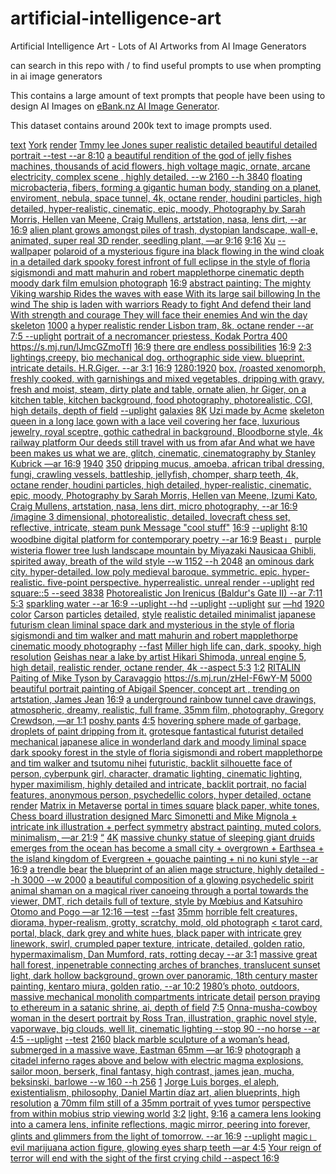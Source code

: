 # artificial-intelligence-art
Artificial Intelligence Art - Lots of AI Artworks from AI Image Generators

can search in this repo with / to find useful prompts to use when prompting in ai image generators

This contains a large amount of text prompts that people have been using to design AI Images on [eBank.nz AI Image Generator](https://ebank.nz).

This dataset contains around 200k text to image prompts used.


[text](https://www.ebank.nz/aiartgenerator?category=text)
[York](https://www.ebank.nz/aiartgenerator?category=York)
[render](https://www.ebank.nz/aiartgenerator?category=render)
[Tmmy lee Jones super realistic detailed beautiful detailed portrait --test --ar 8:10](https://www.ebank.nz/aiartgenerator?category=Tmmy%2520lee%2520Jones%2520super%2520realistic%2520detailed%2520beautiful%2520detailed%2520portrait%2520--test%2520--ar%25208%3A10)
[a beautiful rendition of the god of jelly fishes machines, thousands of acid flowers, high voltage magic, ornate, arcane electricity, complex scene , highly detailed. --w 2160 --h 3840](https://www.ebank.nz/aiartgenerator?category=a%2520beautiful%2520rendition%2520of%2520the%2520god%2520of%2520jelly%2520fishes%2520machines%2C%2520thousands%2520of%2520acid%2520flowers%2C%2520high%2520voltage%2520magic%2C%2520ornate%2C%2520arcane%2520electricity%2C%2520complex%2520scene%2520%2C%2520highly%2520detailed.%2520--w%25202160%2520--h%25203840)
[floating microbacteria, fibers, forming a gigantic human body, standing on a planet, enviroment, nebula, space tunnel, 4k, octane render, houdini particles, high detailed, hyper-realistic, cinematic, epic, moody, Photography by Sarah Morris, Hellen van Meene, Craig Mullens, artstation, nasa, lens dirt, --ar 16:9](https://www.ebank.nz/aiartgenerator?category=floating%2520microbacteria%2C%2520fibers%2C%2520forming%2520a%2520gigantic%2520human%2520body%2C%2520standing%2520on%2520a%2520planet%2C%2520enviroment%2C%2520nebula%2C%2520space%2520tunnel%2C%25204k%2C%2520octane%2520render%2C%2520houdini%2520particles%2C%2520high%2520detailed%2C%2520hyper-realistic%2C%2520cinematic%2C%2520epic%2C%2520moody%2C%2520Photography%2520by%2520Sarah%2520Morris%2C%2520Hellen%2520van%2520Meene%2C%2520Craig%2520Mullens%2C%2520artstation%2C%2520nasa%2C%2520lens%2520dirt%2C%2520--ar%252016%3A9)
[alien plant grows amongst piles of trash, dystopian landscape, wall-e, animated, super real 3D render, seedling plant, —ar 9:16](https://www.ebank.nz/aiartgenerator?category=alien%2520plant%2520grows%2520amongst%2520piles%2520of%2520trash%2C%2520dystopian%2520landscape%2C%2520wall-e%2C%2520animated%2C%2520super%2520real%25203D%2520render%2C%2520seedling%2520plant%2C%2520%E2%80%94ar%25209%3A16)
[9:16](https://www.ebank.nz/aiartgenerator?category=9%3A16)
[Xu](https://www.ebank.nz/aiartgenerator?category=Xu)
[--wallpaper](https://www.ebank.nz/aiartgenerator?category=--wallpaper)
[polaroid of a mysterious figure ina black flowing in the wind cloak in a detailed dark spooky forest infront of full eclipse in the style of floria sigismondi and matt mahurin and robert mapplethorpe cinematic depth moody dark film emulsion photograph](https://www.ebank.nz/aiartgenerator?category=polaroid%2520of%2520a%2520mysterious%2520figure%2520ina%2520black%2520flowing%2520in%2520the%2520wind%2520cloak%2520in%2520a%2520detailed%2520dark%2520spooky%2520forest%2520infront%2520of%2520full%2520eclipse%2520in%2520the%2520style%2520of%2520floria%2520sigismondi%2520and%2520matt%2520mahurin%2520and%2520robert%2520mapplethorpe%2520cinematic%2520depth%2520moody%2520dark%2520film%2520emulsion%2520photograph)
[16:9](https://www.ebank.nz/aiartgenerator?category=16%3A9)
[abstract painting: The mighty Viking warship Rides the waves with ease With its large sail billowing In the wind The ship is laden with warriors Ready to fight And defend their land With strength and courage They will face their enemies And win the day](https://www.ebank.nz/aiartgenerator?category=abstract%2520painting%3A%2520The%2520mighty%2520Viking%2520warship%2520Rides%2520the%2520waves%2520with%2520ease%2520With%2520its%2520large%2520sail%2520billowing%2520In%2520the%2520wind%2520The%2520ship%2520is%2520laden%2520with%2520warriors%2520Ready%2520to%2520fight%2520And%2520defend%2520their%2520land%2520With%2520strength%2520and%2520courage%2520They%2520will%2520face%2520their%2520enemies%2520And%2520win%2520the%2520day)
[skeleton](https://www.ebank.nz/aiartgenerator?category=skeleton)
[1000](https://www.ebank.nz/aiartgenerator?category=1000)
[a hyper realistic render Lisbon tram, 8k, octane render --ar 7:5 --uplight](https://www.ebank.nz/aiartgenerator?category=a%2520hyper%2520realistic%2520render%2520Lisbon%2520tram%2C%25208k%2C%2520octane%2520render%2520--ar%25207%3A5%2520--uplight)
[portrait of a necromancer priestess, Kodak Portra 400](https://www.ebank.nz/aiartgenerator?category=portrait%2520of%2520a%2520necromancer%2520priestess%2C%2520Kodak%2520Portra%2520400)
[<https://s.mj.run/lJmcGZmoTfI>](https://www.ebank.nz/aiartgenerator?category=%3Chttps%3A//s.mj.run/lJmcGZmoTfI%3E)
[16:9](https://www.ebank.nz/aiartgenerator?category=16%3A9)
[there qre endless possibilities](https://www.ebank.nz/aiartgenerator?category=there%2520qre%2520endless%2520possibilities)
[16:9](https://www.ebank.nz/aiartgenerator?category=16%3A9)
[2:3](https://www.ebank.nz/aiartgenerator?category=2%3A3)
[lightings,creepy,](https://www.ebank.nz/aiartgenerator?category=lightings%2Ccreepy%2C)
[bio mechanical dog. orthographic side view. blueprint. intricate details. H.R.Giger. --ar 3:1](https://www.ebank.nz/aiartgenerator?category=bio%2520mechanical%2520dog.%2520orthographic%2520side%2520view.%2520blueprint.%2520intricate%2520details.%2520H.R.Giger.%2520--ar%25203%3A1)
[16:9](https://www.ebank.nz/aiartgenerator?category=16%3A9)
[1280:1920](https://www.ebank.nz/aiartgenerator?category=1280%3A1920)
[box.](https://www.ebank.nz/aiartgenerator?category=box.)
[/roasted  xenomorph, freshly cooked, with garnishings and mixed vegetables, dripping with gravy, fresh and moist, steam, dirty plate and table, ornate alien, hr Giger, on a kitchen table, kitchen background, food photography,  photorealistic, CGI, high details, depth of field](https://www.ebank.nz/aiartgenerator?category=/roasted%2520%2520xenomorph%2C%2520freshly%2520cooked%2C%2520with%2520garnishings%2520and%2520mixed%2520vegetables%2C%2520dripping%2520with%2520gravy%2C%2520fresh%2520and%2520moist%2C%2520steam%2C%2520dirty%2520plate%2520and%2520table%2C%2520ornate%2520alien%2C%2520hr%2520Giger%2C%2520on%2520a%2520kitchen%2520table%2C%2520kitchen%2520background%2C%2520food%2520photography%2C%2520%2520photorealistic%2C%2520CGI%2C%2520high%2520details%2C%2520depth%2520of%2520field)
[--uplight](https://www.ebank.nz/aiartgenerator?category=--uplight)
[galaxies](https://www.ebank.nz/aiartgenerator?category=galaxies)
[8K](https://www.ebank.nz/aiartgenerator?category=8K)
[Uzi made by Acme](https://www.ebank.nz/aiartgenerator?category=Uzi%2520made%2520by%2520Acme)
[skeleton](https://www.ebank.nz/aiartgenerator?category=skeleton)
[queen in a long lace gown with a lace veil covering her face, luxurious jewelry, royal sceptre, gothic cathedral in background, Bloodborne style, 4k](https://www.ebank.nz/aiartgenerator?category=queen%2520in%2520a%2520long%2520lace%2520gown%2520with%2520a%2520lace%2520veil%2520covering%2520her%2520face%2C%2520luxurious%2520jewelry%2C%2520royal%2520sceptre%2C%2520gothic%2520cathedral%2520in%2520background%2C%2520Bloodborne%2520style%2C%25204k)
[railway platform Our deeds still travel with us from afar And what we have been makes us what we are, glitch, cinematic, cinematography by Stanley Kubrick —ar 16:9](https://www.ebank.nz/aiartgenerator?category=railway%2520platform%2520Our%2520deeds%2520still%2520travel%2520with%2520us%2520from%2520afar%2520And%2520what%2520we%2520have%2520been%2520makes%2520us%2520what%2520we%2520are%2C%2520glitch%2C%2520cinematic%2C%2520cinematography%2520by%2520Stanley%2520Kubrick%2520%E2%80%94ar%252016%3A9)
[1940](https://www.ebank.nz/aiartgenerator?category=1940)
[350](https://www.ebank.nz/aiartgenerator?category=350)
[dripping mucus, amoeba, african tribal dressing, fungi, crawling vessels, battleship, jellyfish, chomper, sharp teeth, 4k, octane render, houdini particles, high detailed, hyper-realistic, cinematic, epic, moody, Photography by Sarah Morris, Hellen van Meene, Izumi Kato, Craig Mullens, artstation, nasa, lens dirt, micro photography, --ar 16:9](https://www.ebank.nz/aiartgenerator?category=dripping%2520mucus%2C%2520amoeba%2C%2520african%2520tribal%2520dressing%2C%2520fungi%2C%2520crawling%2520vessels%2C%2520battleship%2C%2520jellyfish%2C%2520chomper%2C%2520sharp%2520teeth%2C%25204k%2C%2520octane%2520render%2C%2520houdini%2520particles%2C%2520high%2520detailed%2C%2520hyper-realistic%2C%2520cinematic%2C%2520epic%2C%2520moody%2C%2520Photography%2520by%2520Sarah%2520Morris%2C%2520Hellen%2520van%2520Meene%2C%2520Izumi%2520Kato%2C%2520Craig%2520Mullens%2C%2520artstation%2C%2520nasa%2C%2520lens%2520dirt%2C%2520micro%2520photography%2C%2520--ar%252016%3A9)
[/imagine  3 dimensional, photorealistic, detailed, lovecraft chess set, reflective, intricate, steam punk  Message "cool stuff"](https://www.ebank.nz/aiartgenerator?category=/imagine%2520%25203%2520dimensional%2C%2520photorealistic%2C%2520detailed%2C%2520lovecraft%2520chess%2520set%2C%2520reflective%2C%2520intricate%2C%2520steam%2520punk%2520%2520Message%2520%22cool%2520stuff%22)
[16:9](https://www.ebank.nz/aiartgenerator?category=16%3A9)
[--uplight](https://www.ebank.nz/aiartgenerator?category=--uplight)
[8:10](https://www.ebank.nz/aiartgenerator?category=8%3A10)
[woodbine digital platform for contemporary poetry --ar 16:9](https://www.ebank.nz/aiartgenerator?category=woodbine%2520digital%2520platform%2520for%2520contemporary%2520poetry%2520--ar%252016%3A9)
[Beast」](https://www.ebank.nz/aiartgenerator?category=Beast%E3%80%8D)
[purple wisteria flower tree lush landscape mountain by Miyazaki Nausicaa Ghibli, spirited away, breath of the wild style --w 1152 --h 2048](https://www.ebank.nz/aiartgenerator?category=purple%2520wisteria%2520flower%2520tree%2520lush%2520landscape%2520mountain%2520by%2520Miyazaki%2520Nausicaa%2520Ghibli%2C%2520spirited%2520away%2C%2520breath%2520of%2520the%2520wild%2520style%2520--w%25201152%2520--h%25202048)
[an ominous dark city. hyper-detailed. low poly medieval baroque. symmetric. epic. hyper-realistic. five-point perspective. hyperrealistic. unreal render --uplight](https://www.ebank.nz/aiartgenerator?category=an%2520ominous%2520dark%2520city.%2520hyper-detailed.%2520low%2520poly%2520medieval%2520baroque.%2520symmetric.%2520epic.%2520hyper-realistic.%2520five-point%2520perspective.%2520hyperrealistic.%2520unreal%2520render%2520--uplight)
[red square::5 --seed 3838](https://www.ebank.nz/aiartgenerator?category=red%2520square%3A%3A5%2520--seed%25203838)
[Photorealistic Jon Irenicus (Baldur's Gate II)  --ar 7:11](https://www.ebank.nz/aiartgenerator?category=Photorealistic%2520Jon%2520Irenicus%2520%28Baldur%27s%2520Gate%2520II%29%2520%2520--ar%25207%3A11)
[5:3](https://www.ebank.nz/aiartgenerator?category=5%3A3)
[sparkling water --ar 16:9 --uplight --hd](https://www.ebank.nz/aiartgenerator?category=sparkling%2520water%2520--ar%252016%3A9%2520--uplight%2520--hd)
[--uplight](https://www.ebank.nz/aiartgenerator?category=--uplight)
[--uplight](https://www.ebank.nz/aiartgenerator?category=--uplight)
[sur](https://www.ebank.nz/aiartgenerator?category=sur)
[—hd](https://www.ebank.nz/aiartgenerator?category=%E2%80%94hd)
[1920](https://www.ebank.nz/aiartgenerator?category=1920)
[color](https://www.ebank.nz/aiartgenerator?category=color)
[Carson](https://www.ebank.nz/aiartgenerator?category=Carson)
[particles](https://www.ebank.nz/aiartgenerator?category=particles)
[detailed,](https://www.ebank.nz/aiartgenerator?category=detailed%2C)
[style](https://www.ebank.nz/aiartgenerator?category=style)
[realistic detailed minimalist japanese futurism clean liminal space dark and mysterious in the style of floria sigismondi and tim walker and matt mahurin and robert mapplethorpe cinematic moody photography](https://www.ebank.nz/aiartgenerator?category=realistic%2520detailed%2520minimalist%2520japanese%2520futurism%2520clean%2520liminal%2520space%2520dark%2520and%2520mysterious%2520in%2520the%2520style%2520of%2520floria%2520sigismondi%2520and%2520tim%2520walker%2520and%2520matt%2520mahurin%2520and%2520robert%2520mapplethorpe%2520cinematic%2520moody%2520photography)
[--fast](https://www.ebank.nz/aiartgenerator?category=--fast)
[Miller high life can, dark, spooky, high resolution](https://www.ebank.nz/aiartgenerator?category=Miller%2520high%2520life%2520can%2C%2520dark%2C%2520spooky%2C%2520high%2520resolution)
[Geishas near a lake by artist Hikari Shimoda, unreal engine 5, high detail, realistic render, octane render, 4k --aspect 5:3](https://www.ebank.nz/aiartgenerator?category=Geishas%2520near%2520a%2520lake%2520by%2520artist%2520Hikari%2520Shimoda%2C%2520unreal%2520engine%25205%2C%2520high%2520detail%2C%2520realistic%2520render%2C%2520octane%2520render%2C%25204k%2520--aspect%25205%3A3)
[1:2](https://www.ebank.nz/aiartgenerator?category=1%3A2)
[RITALIN](https://www.ebank.nz/aiartgenerator?category=RITALIN)
[Paiting of Mike Tyson by Caravaggio](https://www.ebank.nz/aiartgenerator?category=Paiting%2520of%2520Mike%2520Tyson%2520by%2520Caravaggio)
[<https://s.mj.run/zHeI-F6wY-M>](https://www.ebank.nz/aiartgenerator?category=%3Chttps%3A//s.mj.run/zHeI-F6wY-M%3E)
[5000](https://www.ebank.nz/aiartgenerator?category=5000)
[beautiful portrait painting of Abigail Spencer, concept art , trending on artstation, James Jean](https://www.ebank.nz/aiartgenerator?category=beautiful%2520portrait%2520painting%2520of%2520Abigail%2520Spencer%2C%2520concept%2520art%2520%2C%2520trending%2520on%2520artstation%2C%2520James%2520Jean)
[16:9](https://www.ebank.nz/aiartgenerator?category=16%3A9)
[a underground rainbow tunnel cave drawings, atmospheric, dreamy, realistic, full frame, 35mm film, photography, Gregory Crewdson, —ar 1:1](https://www.ebank.nz/aiartgenerator?category=a%2520underground%2520rainbow%2520tunnel%2520cave%2520drawings%2C%2520atmospheric%2C%2520dreamy%2C%2520realistic%2C%2520full%2520frame%2C%252035mm%2520film%2C%2520photography%2C%2520Gregory%2520Crewdson%2C%2520%E2%80%94ar%25201%3A1)
[poshy pants](https://www.ebank.nz/aiartgenerator?category=poshy%2520pants)
[4:5](https://www.ebank.nz/aiartgenerator?category=4%3A5)
[hovering sphere made of garbage, droplets of paint dripping from it.](https://www.ebank.nz/aiartgenerator?category=hovering%2520sphere%2520made%2520of%2520garbage%2C%2520droplets%2520of%2520paint%2520dripping%2520from%2520it.)
[grotesque fantastical futurist detailed mechanical japanese alice in wonderland dark and moody liminal space dark spooky forest in the style of floria sigismondi and robert mapplethorpe and tim walker and tsutomu nihei](https://www.ebank.nz/aiartgenerator?category=grotesque%2520fantastical%2520futurist%2520detailed%2520mechanical%2520japanese%2520alice%2520in%2520wonderland%2520dark%2520and%2520moody%2520liminal%2520space%2520dark%2520spooky%2520forest%2520in%2520the%2520style%2520of%2520floria%2520sigismondi%2520and%2520robert%2520mapplethorpe%2520and%2520tim%2520walker%2520and%2520tsutomu%2520nihei)
[futuristic, backlit silhouette face of person, cyberpunk girl, character, dramatic lighting, cinematic lighting, hyper maximilism, highly detailed and intricate, backlit portrait, no facial features, anonymous person, psychedellic colors, hyper detailed, octane render](https://www.ebank.nz/aiartgenerator?category=futuristic%2C%2520backlit%2520silhouette%2520face%2520of%2520person%2C%2520cyberpunk%2520girl%2C%2520character%2C%2520dramatic%2520lighting%2C%2520cinematic%2520lighting%2C%2520hyper%2520maximilism%2C%2520highly%2520detailed%2520and%2520intricate%2C%2520backlit%2520portrait%2C%2520no%2520facial%2520features%2C%2520anonymous%2520person%2C%2520psychedellic%2520colors%2C%2520hyper%2520detailed%2C%2520octane%2520render)
[Matrix in Metaverse](https://www.ebank.nz/aiartgenerator?category=Matrix%2520in%2520Metaverse)
[portal in times square](https://www.ebank.nz/aiartgenerator?category=portal%2520in%2520times%2520square)
[black paper, white tones, Chess board illustration designed Marc Simonetti and Mike Mignola + intricate ink illustration + perfect symmetry](https://www.ebank.nz/aiartgenerator?category=black%2520paper%2C%2520white%2520tones%2C%2520Chess%2520board%2520illustration%2520designed%2520Marc%2520Simonetti%2520and%2520Mike%2520Mignola%2520%2B%2520intricate%2520ink%2520illustration%2520%2B%2520perfect%2520symmetry)
[abstract painting, muted colors, minimalism, —ar 21:9](https://www.ebank.nz/aiartgenerator?category=abstract%2520painting%2C%2520muted%2520colors%2C%2520minimalism%2C%2520%E2%80%94ar%252021%3A9)
[“](https://www.ebank.nz/aiartgenerator?category=%E2%80%9C)
[4K](https://www.ebank.nz/aiartgenerator?category=4K)
[massive chunky statue of sleeping giant druids emerges from the ocean has become a small city + overgrown + Earthsea + the island kingdom of Evergreen + gouache painting + ni no kuni style --ar 16:9](https://www.ebank.nz/aiartgenerator?category=massive%2520chunky%2520statue%2520of%2520sleeping%2520giant%2520druids%2520emerges%2520from%2520the%2520ocean%2520has%2520become%2520a%2520small%2520city%2520%2B%2520overgrown%2520%2B%2520Earthsea%2520%2B%2520the%2520island%2520kingdom%2520of%2520Evergreen%2520%2B%2520gouache%2520painting%2520%2B%2520ni%2520no%2520kuni%2520style%2520--ar%252016%3A9)
[a trendle bear](https://www.ebank.nz/aiartgenerator?category=a%2520trendle%2520bear)
[the blueprint of an alien mage structure, highly detailed --h 3000 --w 2000](https://www.ebank.nz/aiartgenerator?category=the%2520blueprint%2520of%2520an%2520alien%2520mage%2520structure%2C%2520highly%2520detailed%2520--h%25203000%2520--w%25202000)
[a beautiful composition of a glowing psychedelic spirit animal shaman on a magical river canoeing through a portal towards the viewer, DMT,  rich details full of texture, style by Mœbius and Katsuhiro Otomo and Pogo —ar 12:16 —test](https://www.ebank.nz/aiartgenerator?category=a%2520beautiful%2520composition%2520of%2520a%2520glowing%2520psychedelic%2520spirit%2520animal%2520shaman%2520on%2520a%2520magical%2520river%2520canoeing%2520through%2520a%2520portal%2520towards%2520the%2520viewer%2C%2520DMT%2C%2520%2520rich%2520details%2520full%2520of%2520texture%2C%2520style%2520by%2520M%C5%93bius%2520and%2520Katsuhiro%2520Otomo%2520and%2520Pogo%2520%E2%80%94ar%252012%3A16%2520%E2%80%94test)
[--fast](https://www.ebank.nz/aiartgenerator?category=--fast)
[35mm](https://www.ebank.nz/aiartgenerator?category=35mm)
[horrible felt creatures, diorama, hyper-realism, grotty, scratchy, mold, old photograph](https://www.ebank.nz/aiartgenerator?category=horrible%2520felt%2520creatures%2C%2520diorama%2C%2520hyper-realism%2C%2520grotty%2C%2520scratchy%2C%2520mold%2C%2520old%2520photograph)
[< tarot card, portal, black, dark grey and white hues, black paper with intricate grey linework, swirl, crumpled paper texture, intricate, detailed, golden ratio, hypermaximalism, Dan Mumford, rats, rotting decay --ar 3:1](https://www.ebank.nz/aiartgenerator?category=%3C%2520tarot%2520card%2C%2520portal%2C%2520black%2C%2520dark%2520grey%2520and%2520white%2520hues%2C%2520black%2520paper%2520with%2520intricate%2520grey%2520linework%2C%2520swirl%2C%2520crumpled%2520paper%2520texture%2C%2520intricate%2C%2520detailed%2C%2520golden%2520ratio%2C%2520hypermaximalism%2C%2520Dan%2520Mumford%2C%2520rats%2C%2520rotting%2520decay%2520--ar%25203%3A1)
[](https://www.ebank.nz/aiartgenerator?category=)
[massive great hall forest, inpenetrable connecting arches of branches, translucent sunset light, dark hollow background, grown over panoramic, 18th century master painting, kentaro miura, golden ratio, --ar 10:2](https://www.ebank.nz/aiartgenerator?category=massive%2520great%2520hall%2520forest%2C%2520inpenetrable%2520connecting%2520arches%2520of%2520branches%2C%2520translucent%2520sunset%2520light%2C%2520dark%2520hollow%2520background%2C%2520grown%2520over%2520panoramic%2C%252018th%2520century%2520master%2520painting%2C%2520kentaro%2520miura%2C%2520golden%2520ratio%2C%2520--ar%252010%3A2)
[1980’s photo, outdoors, massive mechanical monolith compartments intricate detail](https://www.ebank.nz/aiartgenerator?category=1980%E2%80%99s%2520photo%2C%2520outdoors%2C%2520massive%2520mechanical%2520monolith%2520compartments%2520intricate%2520detail)
[person praying to ethereum in a satanic shrine, ai, depth of field](https://www.ebank.nz/aiartgenerator?category=person%2520praying%2520to%2520ethereum%2520in%2520a%2520satanic%2520shrine%2C%2520ai%2C%2520depth%2520of%2520field)
[7:5](https://www.ebank.nz/aiartgenerator?category=7%3A5)
[Onna-musha-cowboy woman in the desert portrait by Ross Tran, illustration, graphic novel style, vaporwave, big clouds, well lit, cinematic lighting --stop 90 --no horse --ar 4:5 --uplight](https://www.ebank.nz/aiartgenerator?category=Onna-musha-cowboy%2520woman%2520in%2520the%2520desert%2520portrait%2520by%2520Ross%2520Tran%2C%2520illustration%2C%2520graphic%2520novel%2520style%2C%2520vaporwave%2C%2520big%2520clouds%2C%2520well%2520lit%2C%2520cinematic%2520lighting%2520--stop%252090%2520--no%2520horse%2520--ar%25204%3A5%2520--uplight)
[--test](https://www.ebank.nz/aiartgenerator?category=--test)
[2160](https://www.ebank.nz/aiartgenerator?category=2160)
[black marble sculpture of a woman’s head, submerged in a massive wave, Eastman 65mm —ar 16:9](https://www.ebank.nz/aiartgenerator?category=black%2520marble%2520sculpture%2520of%2520a%2520woman%E2%80%99s%2520head%2C%2520submerged%2520in%2520a%2520massive%2520wave%2C%2520Eastman%252065mm%2520%E2%80%94ar%252016%3A9)
[photograph](https://www.ebank.nz/aiartgenerator?category=photograph)
[a citadel inferno rages above and below with electric magma explosions, sailor moon, berserk, final fantasy, high contrast, james jean, mucha, beksinski, barlowe --w 160 --h 256](https://www.ebank.nz/aiartgenerator?category=a%2520citadel%2520inferno%2520rages%2520above%2520and%2520below%2520with%2520electric%2520magma%2520explosions%2C%2520sailor%2520moon%2C%2520berserk%2C%2520final%2520fantasy%2C%2520high%2520contrast%2C%2520james%2520jean%2C%2520mucha%2C%2520beksinski%2C%2520barlowe%2520--w%2520160%2520--h%2520256)
[1](https://www.ebank.nz/aiartgenerator?category=1)
[Jorge Luis borges, el aleph, existentialism, philosophy, Daniel Martin díaz art, alien blueprints, high resolution](https://www.ebank.nz/aiartgenerator?category=Jorge%2520Luis%2520borges%2C%2520el%2520aleph%2C%2520existentialism%2C%2520philosophy%2C%2520Daniel%2520Martin%2520d%C3%ADaz%2520art%2C%2520alien%2520blueprints%2C%2520high%2520resolution)
[a 70mm film still of a 35mm portrait of yves tumor](https://www.ebank.nz/aiartgenerator?category=a%252070mm%2520film%2520still%2520of%2520a%252035mm%2520portrait%2520of%2520yves%2520tumor)
[perspective from within mobius strip viewing world](https://www.ebank.nz/aiartgenerator?category=perspective%2520from%2520within%2520mobius%2520strip%2520viewing%2520world)
[3:2](https://www.ebank.nz/aiartgenerator?category=3%3A2)
[light,](https://www.ebank.nz/aiartgenerator?category=light%2C)
[9:16](https://www.ebank.nz/aiartgenerator?category=9%3A16)
[a camera lens looking into a camera lens, infinite reflections, magic mirror, peering into forever, glints and glimmers from the light of tomorrow. --ar 16:9](https://www.ebank.nz/aiartgenerator?category=a%2520camera%2520lens%2520looking%2520into%2520a%2520camera%2520lens%2C%2520infinite%2520reflections%2C%2520magic%2520mirror%2C%2520peering%2520into%2520forever%2C%2520glints%2520and%2520glimmers%2520from%2520the%2520light%2520of%2520tomorrow.%2520--ar%252016%3A9)
[--uplight](https://www.ebank.nz/aiartgenerator?category=--uplight)
[magic」](https://www.ebank.nz/aiartgenerator?category=magic%E3%80%8D)
[evil marijuana action figure, glowing eyes sharp teeth —ar 4:5](https://www.ebank.nz/aiartgenerator?category=evil%2520marijuana%2520action%2520figure%2C%2520glowing%2520eyes%2520sharp%2520teeth%2520%E2%80%94ar%25204%3A5)
[Your reign of terror will end with the sight of the first crying child --aspect 16:9](https://www.ebank.nz/aiartgenerator?category=Your%2520reign%2520of%2520terror%2520will%2520end%2520with%2520the%2520sight%2520of%2520the%2520first%2520crying%2520child%2520--aspect%252016%3A9)

